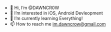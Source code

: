 - 👋 Hi, I’m @DAWNCR0W
- 👀 I’m interested in iOS, Android Devleopment
- 🌱 I’m currently learning Everything!
- 📫 How to reach me im.dawncrow@gmail.com

